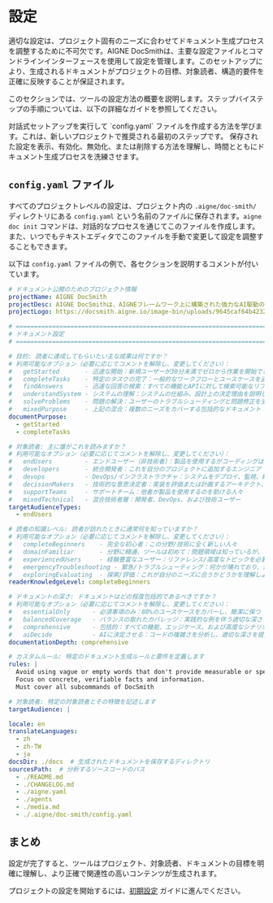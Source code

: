 # 設定

適切な設定は、プロジェクト固有のニーズに合わせてドキュメント生成プロセスを調整するために不可欠です。AIGNE DocSmithは、主要な設定ファイルとコマンドラインインターフェースを使用して設定を管理します。このセットアップにより、生成されるドキュメントがプロジェクトの目標、対象読者、構造的要件を正確に反映することが保証されます。

このセクションでは、ツールの設定方法の概要を説明します。ステップバイステップの手順については、以下の詳細なガイドを参照してください。

<x-cards>
  <x-card data-title="初期設定" data-icon="lucide:settings-2" data-href="/configuration/initial-setup">対話式セットアップを実行して `config.yaml` ファイルを作成する方法を学びます。これは、新しいプロジェクトで推奨される最初のステップです。</x-card>
  <x-card data-title="設定の管理" data-icon="lucide:list-checks" data-href="/configuration/managing-preferences">保存された設定を表示、有効化、無効化、または削除する方法を理解し、時間とともにドキュメント生成プロセスを洗練させます。</x-card>
</x-cards>

## `config.yaml` ファイル

すべてのプロジェクトレベルの設定は、プロジェクト内の `.aigne/doc-smith/` ディレクトリにある `config.yaml` という名前のファイルに保存されます。`aigne doc init` コマンドは、対話的なプロセスを通じてこのファイルを作成します。また、いつでもテキストエディタでこのファイルを手動で変更して設定を調整することもできます。

以下は `config.yaml` ファイルの例で、各セクションを説明するコメントが付いています。

```yaml Example config.yaml icon=logos:yaml
# ドキュメント公開のためのプロジェクト情報
projectName: AIGNE DocSmith
projectDesc: AIGNE DocSmithは、AIGNEフレームワーク上に構築された強力なAI駆動のドキュメント生成ツールです。ソースコードから直接、詳細で構造化された多言語のドキュメント作成を自動化します。
projectLogo: https://docsmith.aigne.io/image-bin/uploads/9645caf64b4232699982c4d940b03b90.svg

# =============================================================================
# ドキュメント設定
# =============================================================================

# 目的: 読者に達成してもらいたい主な成果は何ですか？
# 利用可能なオプション（必要に応じてコメントを解除し、変更してください）：
#   getStarted       - 迅速な開始：新規ユーザーが30分未満でゼロから作業を開始できるように支援します
#   completeTasks    - 特定のタスクの完了：一般的なワークフローとユースケースを通じてユーザーをガイドします
#   findAnswers      - 迅速な回答の検索：すべての機能とAPIに対して検索可能なリファレンスを提供します
#   understandSystem - システムの理解：システムの仕組み、設計上の決定理由を説明します
#   solveProblems    - 問題の解決：ユーザーのトラブルシューティングと問題修正を支援します
#   mixedPurpose     - 上記の混合：複数のニーズをカバーする包括的なドキュメント
documentPurpose:
  - getStarted
  - completeTasks

# 対象読者: 主に誰がこれを読みますか？
# 利用可能なオプション（必要に応じてコメントを解除し、変更してください）：
#   endUsers         - エンドユーザー（非技術者）：製品を使用するがコーディングはしない人々
#   developers       - 統合開発者：これを自分のプロジェクトに追加するエンジニア
#   devops           - DevOps/インフラストラクチャ：システムをデプロイ、監視、維持するチーム
#   decisionMakers   - 技術的な意思決定者：実装を評価または計画するアーキテクト、リーダー
#   supportTeams     - サポートチーム：他者が製品を使用するのを助ける人々
#   mixedTechnical   - 混合技術者層：開発者、DevOps、および技術ユーザー
targetAudienceTypes:
  - endUsers

# 読者の知識レベル: 読者が訪れたときに通常何を知っていますか？
# 利用可能なオプション（必要に応じてコメントを解除し、変更してください）：
#   completeBeginners    - 完全な初心者：この分野/技術に全く新しい人々
#   domainFamiliar       - 分野に精通、ツールは初めて：問題領域は知っているが、この特定のソリューションは初めて
#   experiencedUsers     - 経験豊富なユーザー：リファレンス/高度なトピックを必要とする通常のユーザー
#   emergencyTroubleshooting - 緊急/トラブルシューティング：何かが壊れており、迅速に修正する必要がある
#   exploringEvaluating  - 探索/評価：これが自分のニーズに合うかどうかを理解しようとしている
readerKnowledgeLevel: completeBeginners

# ドキュメントの深さ: ドキュメントはどの程度包括的であるべきですか？
# 利用可能なオプション（必要に応じてコメントを解除し、変更してください）：
#   essentialOnly      - 必須事項のみ：80%のユースケースをカバーし、簡潔に保つ
#   balancedCoverage   - バランスの取れたカバレッジ：実践的な例を伴う適切な深さ [推奨]
#   comprehensive      - 包括的：すべての機能、エッジケース、および高度なシナリオをカバーする
#   aiDecide           - AIに決定させる：コードの複雑さを分析し、適切な深さを提案する
documentationDepth: comprehensive

# カスタムルール: 特定のドキュメント生成ルールと要件を定義します
rules: |
  Avoid using vague or empty words that don't provide measurable or specific details, such as 'intelligently', 'seamlessly', 'comprehensive', or 'high-quality'. Focus on concrete, verifiable facts and information.
  Focus on concrete, verifiable facts and information.
  Must cover all subcommands of DocSmith

# 対象読者: 特定の対象読者とその特徴を記述します
targetAudience: |

locale: en
translateLanguages:
  - zh
  - zh-TW
  - ja
docsDir: ./docs  # 生成されたドキュメントを保存するディレクトリ
sourcesPath:  # 分析するソースコードのパス
  - ./README.md
  - ./CHANGELOG.md
  - ./aigne.yaml
  - ./agents
  - ./media.md
  - ./.aigne/doc-smith/config.yaml
```

## まとめ

設定が完了すると、ツールはプロジェクト、対象読者、ドキュメントの目標を明確に理解し、より正確で関連性の高いコンテンツが生成されます。

プロジェクトの設定を開始するには、[初期設定](./configuration-initial-setup.md) ガイドに進んでください。